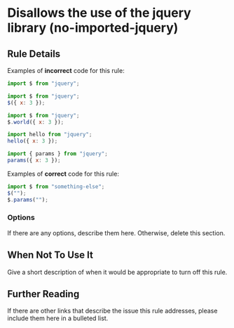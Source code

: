 # Disallows the use of the jquery library (no-imported-jquery)

## Rule Details

Examples of **incorrect** code for this rule:

```js
import $ from "jquery";
```

```js
import $ from "jquery";
$({ x: 3 });
```

```js
import $ from "jquery";
$.world({ x: 3 });
```

```js
import hello from "jquery";
hello({ x: 3 });
```

```js
import { params } from "jquery";
params({ x: 3 });
```


Examples of **correct** code for this rule:

```js
import $ from "something-else";
$("");
$.params("");
```

### Options

If there are any options, describe them here. Otherwise, delete this section.

## When Not To Use It

Give a short description of when it would be appropriate to turn off this rule.

## Further Reading

If there are other links that describe the issue this rule addresses, please include them here in a bulleted list.
